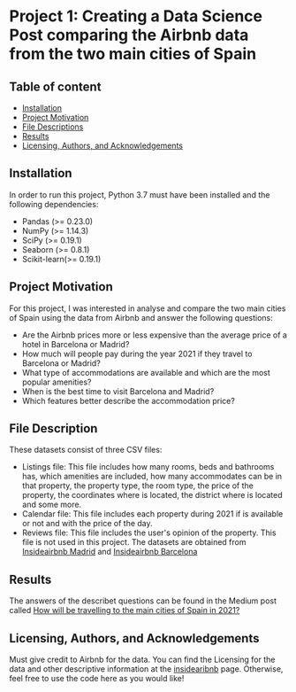 # Project 1: Creating a Data Science Post comparing the Airbnb data from the two main cities of Spain

## Table of content

- [Installation](#installation)
- [Project Motivation](#motivation)
- [File Descriptions](#files)
- [Results](#results)
- [Licensing, Authors, and Acknowledgements](#aka)

## Installation  <a name="installation"></a>

In order to run this project, Python 3.7 must have been installed and the following dependencies:
- Pandas (>= 0.23.0)
- NumPy (>= 1.14.3)
- SciPy (>= 0.19.1)
- Seaborn (>= 0.8.1)
- Scikit-learn(>= 0.19.1)

## Project Motivation  <a name="motivation"></a>

For this project, I was interested in analyse and compare the two main cities of Spain using the data from Airbnb and answer the following questions:
* Are the Airbnb prices more or less expensive than the average price of a hotel in Barcelona or Madrid?
* How much will people pay during the year 2021 if they travel to Barcelona or Madrid?
* What type of accommodations are available and which are the most popular amenities?
* When is the best time to visit Barcelona and Madrid?
* Which features better describe the accommodation price?

## File Description  <a name="files"></a>
These datasets consist of three CSV files:
* Listings file: This file includes how many rooms, beds and bathrooms has, which amenities are included, how many accommodates can be in that property, the property type, the room type, the price of the property, the coordinates where is located, the district where is located and some more.
* Calendar file: This file includes each property during 2021 if is available or not and with the price of the day.
* Reviews file: This file includes the user's opinion of the property. This file is not used in this project.
The datasets are obtained from [Insideairbnb Madrid](http://insideairbnb.com/madrid/) and [Insideairbnb Barcelona](http://insideairbnb.com/barcelona/)

## Results <a name="results"></a>
The answers of the describet questions can be found in the Medium post called [How will be travelling to the main cities of Spain in 2021?](https://jordigc2.medium.com/how-will-be-travelling-to-the-main-cities-of-spain-in-2021-9363123275ab)

## Licensing, Authors, and Acknowledgements <a name="aka"></a>
Must give credit to Airbnb for the data. You can find the Licensing for the data and other descriptive information at the [insidearibnb](http://insideairbnb.com/get-the-data.html) page. Otherwise, feel free to use the code here as you would like!
